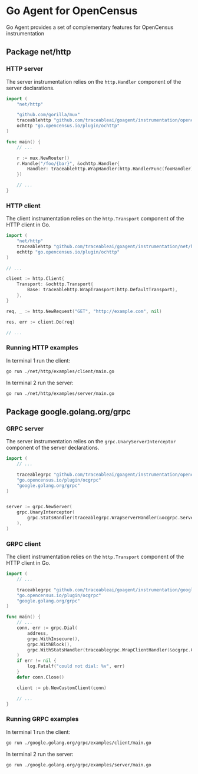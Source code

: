 # Go Agent for OpenCensus

Go Agent provides a set of complementary features for OpenCensus instrumentation

## Package net/http

### HTTP server

The server instrumentation relies on the `http.Handler` component of the server declarations.

```go
import (
    "net/http"

    "github.com/gorilla/mux"
    traceablehttp "github.com/traceableai/goagent/instrumentation/opencensus/net/http"
	ochttp "go.opencensus.io/plugin/ochttp"
)

func main() {
    // ...

    r := mux.NewRouter()
    r.Handle("/foo/{bar}", &ochttp.Handler{
        Handler: traceablehttp.WrapHandler(http.HandlerFunc(fooHandler)),
    })

    // ...
}
```

### HTTP client

The client instrumentation relies on the `http.Transport` component of the HTTP client in Go.

```go
import (
    "net/http"
    traceablehttp "github.com/traceableai/goagent/instrumentation/net/http"
    ochttp "go.opencensus.io/plugin/ochttp"
)

// ...

client := http.Client{
    Transport: &ochttp.Transport{
        Base: traceablehttp.WrapTransport(http.DefaultTransport),
    },
}

req, _ := http.NewRequest("GET", "http://example.com", nil)

res, err := client.Do(req)

// ...
```

### Running HTTP examples

In terminal 1 run the client:

```bash
go run ./net/http/examples/client/main.go
```

In terminal 2 run the server:

```bash
go run ./net/http/examples/server/main.go
```

## Package google.golang.org/grpc

### GRPC server

The server instrumentation relies on the `grpc.UnaryServerInterceptor` component of the server declarations.

```go
import (
    // ...

    traceablegrpc "github.com/traceableai/goagent/instrumentation/opencensus/google.golang.org/grpc"
    "go.opencensus.io/plugin/ocgrpc"
    "google.golang.org/grpc"
)


server := grpc.NewServer(
    grpc.UnaryInterceptor(
        grpc.StatsHandler(traceablegrpc.WrapServerHandler(&ocgrpc.ServerHandler{})),
    ),
)
```

### GRPC client

The client instrumentation relies on the `http.Transport` component of the HTTP client in Go.

```go
import (
    // ...

    traceablegrpc "github.com/traceableai/goagent/instrumentation/google.golang.org/grpc"
    "go.opencensus.io/plugin/ocgrpc"
    "google.golang.org/grpc"
)

func main() {
    // ...
    conn, err := grpc.Dial(
        address,
        grpc.WithInsecure(),
        grpc.WithBlock(),
        grpc.WithStatsHandler(traceablegrpc.WrapClientHandler(&ocgrpc.ClientHandler{})),
    )
    if err != nil {
        log.Fatalf("could not dial: %v", err)
    }
    defer conn.Close()

    client := pb.NewCustomClient(conn)

    // ...
}
```

### Running GRPC examples

In terminal 1 run the client:

```bash
go run ./google.golang.org/grpc/examples/client/main.go
```

In terminal 2 run the server:

```bash
go run ./google.golang.org/grpc/examples/server/main.go
```
